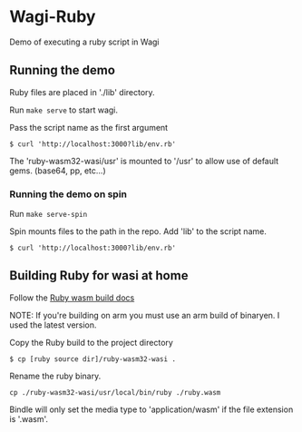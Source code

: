 # Wagi-Ruby

Demo of executing a ruby script in Wagi

## Running the demo

Ruby files are placed in './lib' directory.

Run `make serve` to start wagi.

Pass the script name as the first argument

```
$ curl 'http://localhost:3000?lib/env.rb'
```

The 'ruby-wasm32-wasi/usr' is mounted to '/usr' to allow use of default gems.
(base64, pp, etc...)

### Running the demo on spin

Run `make serve-spin`

Spin mounts files to the path in the repo. Add 'lib' to the script name.

```
$ curl 'http://localhost:3000?lib/env.rb'
```

## Building Ruby for wasi at home

Follow the [Ruby wasm build docs](https://github.com/ruby/ruby/tree/master/wasm)

NOTE: If you're building on arm you must use an arm build of binaryen.  I used
the latest version.

Copy the Ruby build to the project directory

```
$ cp [ruby source dir]/ruby-wasm32-wasi .
```

Rename the ruby binary.

```
cp ./ruby-wasm32-wasi/usr/local/bin/ruby ./ruby.wasm
```

Bindle will only set the media type to 'application/wasm' if the file extension
is '.wasm'.
